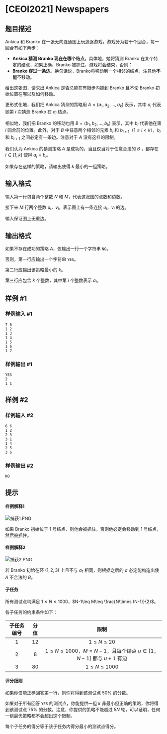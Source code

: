 # [CEOI2021] Newspapers

## 题目描述

Ankica 和 Branko 在一张无向连通图上玩追逐游戏，游戏分为若干个回合，每一回合有如下两步：

- **Ankica 猜测 Branko 现在在哪个结点**。具体地，她将猜测 Branko 在某个特定的结点，如果正确，Branko 被抓住，游戏将会结束，否则：
- **Branko 穿过一条边**。换句话说，Branko将移动到一个相邻的结点，注意他**不能**不移动。

给出这张图，请求出 Ankica 是否总能在有限步内抓到 Branko 且不论 Branko 初始位置在哪以及如何移动。

更形式化地，我们把 Ankica 猜测的策略用 $A=(a_1,a_2,\dots,a_k)$ 表示，其中 $a_i$ 代表她第 $i$ 次猜测 Branko 在 $a_i$ 结点。

相似地，我们把 Branko 的移动也用 $B=(b_1,b_2,\dots,b_k)$ 表示，其中 $b_i$ 代表他在第 $i$ 回合前的位置。此外，对于 $B$ 中任意两个相邻的元素 $b_i$ 和 $b_{i+1}$（$1\leq i<k$），$b_i$ 和 $b_{i+1}$ 之间必定有一条边。注意对于 $A$ 没有这样的限制。

我们认为 Ankica 的猜测策略 $A$ 是成功的，当且仅当对于任意合法的 $B$ ，都存在 $i\in[1,k]$ 使得 $a_i=b_i$。

如果存在这样的策略，请输出使得 $k$ 最小的一组策略。

## 输入格式

输入第一行包含两个整数 $N$ 和 $M$，代表这张图的点数和边数。

接下来 $M$ 行两个整数 $u_i$，$v_i$，表示图上有一条连接 $u_i$，$v_i$ 的边。

输入保证图上无重边。

## 输出格式

如果不存在成功的策略 $A$，仅输出一行一个字符串 `NO`。

否则，第一行应输出一个字符串 `YES`。

第二行应输出该策略最小的 $k$。

第三行应包含 $k$ 个整数，其中第 $i$ 个整数表示 $a_i$。

## 样例 #1

### 样例输入 #1
```
7 6
1 2
1 3
1 4
1 5
1 6
1 7
```

### 样例输出 #1

```
YES
2
1 1
```

## 样例 #2

### 样例输入 #2
```
6 6
1 2
2 3
3 1
1 4
2 5
3 6
```

### 样例输出 #2

```
NO
```

## 提示

#### 样例解释1

![捕获1.PNG](https://cdn.luogu.com.cn/upload/image_hosting/kajahhgy.png)

如果 Branko 初始位于 $1$ 号结点，则他会被抓住，否则他必定会移动到 $1$ 号结点，然后被抓住。

#### 样例解释2

![捕获2.PNG](https://cdn.luogu.com.cn/upload/image_hosting/rtcfz96j.png)

若 Branko 初始在环 $(1,2,3)$ 上且不与 $a_1$ 相同，则根据之后的 $a$ 必定能构造出使 $A$ 不合法的 $B$。

#### 子任务

所有测试点均满足 $1\leq N\leq 1000$，$N-1\leq M\leq \frac{N\times (N-1)}{2}$。

各子任务的约束条件如下：

| 子任务编号 | 分值 |                             限制                             |
| :--------: | :--: | :----------------------------------------------------------: |
|     $1$      |  $12$  |                       $1\leq N\leq 20$                       |
|     $2$      |  $8$   | $1\leq N\leq 1000$，$M=N-1$，且每个结点 $u\in[1，N-1]$ 都与 $u+1$ 有边 |
|     $3$      |  $80$  |                      $1\leq N\leq 1000$                      |

#### 评分细则

如果你仅能正确回答第一行，则你将得到该测试点 $50\%$ 的分数。

如果对于所有回答 `YES` 的测试点，你能提供一组 $k$ 非最小但正确的策略，你将得到该测试点 $75\%$ 的分数。注意，你提供的策略不能超过 $5N$ 轮，可以证明，任何一组最优策略都不会超出这个限制。

每个子任务的得分等于该子任务内得分最小的测试点得分。
